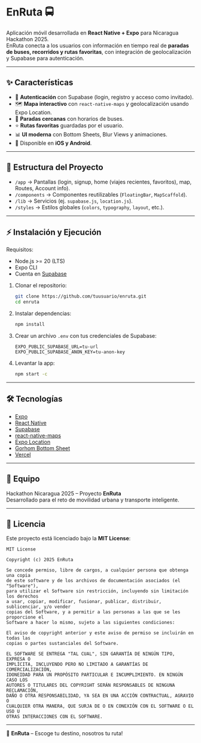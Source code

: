 # EnRuta 🚍

Aplicación móvil desarrollada en **React Native + Expo** para Nicaragua Hackathon 2025.  
EnRuta conecta a los usuarios con información en tiempo real de **paradas de buses, recorridos y rutas favoritas**, con integración de geolocalización y Supabase para autenticación.

---

## ✨ Características

- 🔐 **Autenticación** con Supabase (login, registro y acceso como invitado).
- 🗺️ **Mapa interactivo** con `react-native-maps` y geolocalización usando Expo Location.
- 📍 **Paradas cercanas** con horarios de buses.
- ⭐ **Rutas favoritas** guardadas por el usuario.
- 📊 **UI moderna** con Bottom Sheets, Blur Views y animaciones.
- 📱 Disponible en **iOS y Android**.

---

## 📂 Estructura del Proyecto

- `/app` → Pantallas (login, signup, home (viajes recientes, favoritos), map, Routes, Account info).
- `/components` → Componentes reutilizables (`FloatingBar`, `MapScaffold`).
- `/lib` → Servicios (ej. `supabase.js`, `location.js`).
- `/styles` → Estilos globales (`colors`, `typography`, `layout`, etc.).

---

## ⚡ Instalación y Ejecución

Requisitos:  
- Node.js >= 20 (LTS) 
- Expo CLI  
- Cuenta en [Supabase](https://supabase.com)  

1. Clonar el repositorio:
   ```bash
   git clone https://github.com/tuusuario/enruta.git
   cd enruta
   ```

2. Instalar dependencias:
   ```bash
   npm install
   ```

3. Crear un archivo `.env` con tus credenciales de Supabase:
   ```env
   EXPO_PUBLIC_SUPABASE_URL=tu-url
   EXPO_PUBLIC_SUPABASE_ANON_KEY=tu-anon-key
   ```

4. Levantar la app:
   ```bash
   npm start -c
   ```

---

## 🛠️ Tecnologías

- [Expo](https://expo.dev/)
- [React Native](https://reactnative.dev/)
- [Supabase](https://supabase.com)
- [react-native-maps](https://github.com/react-native-maps/react-native-maps)
- [Expo Location](https://docs.expo.dev/versions/latest/sdk/location/)
- [Gorhom Bottom Sheet](https://gorhom.github.io/react-native-bottom-sheet/)
- [Vercel](https://vercel.com)

---

## 🤝 Equipo

Hackathon Nicaragua 2025 – Proyecto **EnRuta**  
Desarrollado para el reto de movilidad urbana y transporte inteligente.  

---

## 📜 Licencia

Este proyecto está licenciado bajo la **MIT License**:

```
MIT License

Copyright (c) 2025 EnRuta

Se concede permiso, libre de cargos, a cualquier persona que obtenga una copia
de este software y de los archivos de documentación asociados (el "Software"),
para utilizar el Software sin restricción, incluyendo sin limitación los derechos
a usar, copiar, modificar, fusionar, publicar, distribuir, sublicenciar, y/o vender
copias del Software, y a permitir a las personas a las que se les proporcione el
Software a hacer lo mismo, sujeto a las siguientes condiciones:

El aviso de copyright anterior y este aviso de permiso se incluirán en todas las
copias o partes sustanciales del Software.

EL SOFTWARE SE ENTREGA "TAL CUAL", SIN GARANTÍA DE NINGÚN TIPO, EXPRESA O
IMPLÍCITA, INCLUYENDO PERO NO LIMITADO A GARANTÍAS DE COMERCIALIZACIÓN,
IDONEIDAD PARA UN PROPÓSITO PARTICULAR E INCUMPLIMIENTO. EN NINGÚN CASO LOS
AUTORES O TITULARES DEL COPYRIGHT SERÁN RESPONSABLES DE NINGUNA RECLAMACIÓN,
DAÑO O OTRA RESPONSABILIDAD, YA SEA EN UNA ACCIÓN CONTRACTUAL, AGRAVIO O
CUALQUIER OTRA MANERA, QUE SURJA DE O EN CONEXIÓN CON EL SOFTWARE O EL USO U
OTRAS INTERACCIONES CON EL SOFTWARE.
```

---

🚀 **EnRuta** – Escoge tu destino, nosotros tu ruta!
